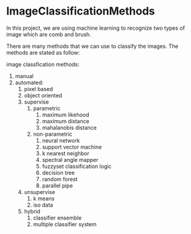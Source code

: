 # ImageClassificationMethods

In this project, we are using machine learning to recognize two types of image which are comb and brush.

There are many methods that we can use to classify the images. The methods are stated as follow:

 image classfication methods:
 1. manual
 2. automated:
    1. pixel based
    2. object oriented
    3. supervise
    	1. parametric
        	1.	maximum likehood
        	2.	maximum distance
        	3.	mahalanobis distance
        2.	non-parametric
        	1. neural network
        	2. support vector machine
        	3. k nearest neighbor
        	4. spectral angle mapper
        	5. fuzzyset classification logic
        	6. decision tree
        	7. random forest
        	8. parallel pipe
    4. unsupervise
    	1. k means
    	2. iso data
    5. hybrid
    	1. classifier ensemble
    	2. multiple classifier system
